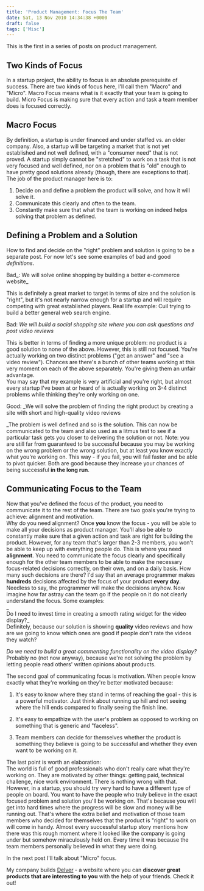 ```yaml
---
title: 'Product Management: Focus The Team'
date: Sat, 13 Nov 2010 14:34:38 +0000
draft: false
tags: ['Misc']
---
```


This is the first in a series of posts on product management.  
  

Two Kinds of Focus
------------------

In a startup project, the ability to focus is an absolute prerequisite of success. There are two kinds of focus here, I'll call them "Macro" and "Micro". Macro Focus means what is it exactly that your team is going to build. Micro Focus is making sure that every action and task a team member does is focused correctly.  
  

Macro Focus
-----------

By definition, a startup is under financed and under staffed vs. an older company. Also, a startup will be targeting a market that is not yet established and not well defined, with a "consumer need" that is not proved. A startup simply cannot be "stretched" to work on a task that is not very focused and well defined, nor on a problem that is "old" enough to have pretty good solutions already (though, there are exceptions to that). The job of the product manager here is to:  

1.  Decide on and define a problem the product will solve, and how it will solve it.
2.  Communicate this clearly and often to the team.
3.  Constantly make sure that what the team is working on indeed helps solving that problem as defined.

  

Defining a Problem and a Solution
---------------------------------

How to find and decide on the "right" problem and solution is going to be a separate post. For now let's see some examples of bad and good _definitions_.  
  
Bad_: We will solve online shopping by building a better e-commerce website_  
  
This is definitely a great market to target in terms of size and the solution is "right", but it's not nearly narrow enough for a startup and will require competing with great established players. Real life example: Cuil trying to build a better general web search engine.  
  
Bad: _We will build a social shopping site where you can ask questions and post video reviews_  
  
This is better in terms of finding a more unique problem: no product is a good solution to none of the above. However, this is still not focused. You're actually working on two distinct problems ("get an answer" and "see a video review"). Chances are there's a bunch of other teams working at this very moment on each of the above separately. You're giving them an unfair advantage.  
You may say that my example is very artificial and you're right, but almost every startup I've been at or heard of is actually working on 3-4 distinct problems while thinking they're only working on one.  
  
Good: _We will solve the problem of finding the right product by creating a site with short and high-quality video reviews  
  
_The problem is well defined and so is the solution. This can now be communicated to the team and also used as a litmus test to see if a particular task gets you closer to delivering the solution or not. Note: you are still far from guaranteed to be successful because you may be working on the wrong problem or the wrong solution, but at least you know exactly what you're working on. This way - if you fail, you will fail faster and be able to pivot quicker. Both are good because they increase your chances of being successful **in the long run**.  
  

Communicating Focus to the Team
-------------------------------

Now that you've defined the focus of the product, you need to communicate it to the rest of the team. There are two goals you're trying to achieve: alignment and motivation.  
Why do you need alignment? Once **you** know the focus - you will be able to make all your decisions as product manager. You'll also be able to constantly make sure that a given action and task are right for building the product. However, for any team that's larger than 2-3 members, you won't be able to keep up with everything people do. This is where you need **alignment**. You need to communicate the focus clearly and specifically enough for the other team members to be able to make the necessary focus-related decisions correctly, on their own, and on a daily basis. How many such decisions are there? I'd say that an average programmer makes **hundreds** decisions affected by the focus of your product **every day**. Needless to say, the programmer will make the decisions anyhow. Now imagine how far astray can the team go if the people on it do not clearly understand the focus. Some examples:  
_  
Do I need to invest time in creating a smooth rating widget for the video display?_  
Definitely, because our solution is showing **quality** video reviews and how are we going to know which ones are good if people don't rate the videos they watch?  
  
_Do we need to build a great commenting functionality on the video display?_  
Probably no (not now anyway), because we're not solving the problem by letting people read others' written opinions about products.  
  
  
The second goal of communicating focus is motivation. When people know exactly what they're working on they're better motivated because:  

1.  It's easy to know where they stand in terms of reaching the goal - this is a powerful motivator. Just think about running up hill and not seeing where the hill ends compared to finally seeing the finish line.  
    
2.  It's easy to empathize with the user's problem as opposed to working on something that is generic and "faceless".
3.  Team members can decide for themselves whether the product is something they believe is going to be successful and whether they even want to be working on it.

  
The last point is worth an elaboration:  
The world is full of good professionals who don't really care what they're working on. They are motivated by other things: getting paid, technical challenge, nice work environment. There is nothing wrong with that. However, in a startup, you should try very hard to have a different type of people on board. You want to have the people who truly believe in the exact focused problem and solution you'll be working on. That's because you will get into hard times where the progress will be slow and money will be running out. That's where the extra belief and motivation of those team members who decided for themselves that the product is "right" to work on will come in handy. Almost every successful startup story mentions how there was this rough moment where it looked like the company is going under but somehow miraculously held on. Every time it was because the team members personally believed in what they were doing.  
  
  
  
In the next post I'll talk about "Micro" focus.  
  
  
My company builds [Delver](http://www.delver.com/in?invite=friends-and-family) - a website where you can **discover great products that are interesting to you** with the help of your friends. Check it out!